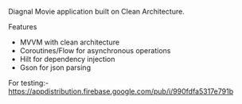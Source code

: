 Diagnal Movie application built on Clean Architecture. 

Features 
- MVVM with clean architecture
- Coroutines/Flow for asynchronous operations
- Hilt for dependency injection
- Gson for json parsing

For testing:- https://appdistribution.firebase.google.com/pub/i/990fdfa5317e791b